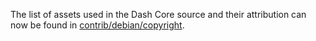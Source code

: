 The list of assets used in the Dash Core source and their attribution can now be found in [contrib/debian/copyright](../contrib/debian/copyright).
